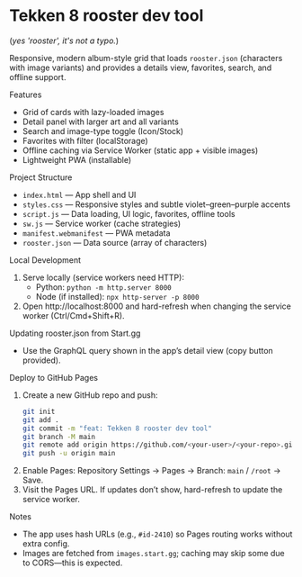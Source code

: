 Tekken 8 rooster dev tool
=================================
(_yes 'rooster', it's not a typo._)

Responsive, modern album-style grid that loads `rooster.json` (characters with image variants) and provides a details view, favorites, search, and offline support.

Features
- Grid of cards with lazy-loaded images
- Detail panel with larger art and all variants
- Search and image-type toggle (Icon/Stock)
- Favorites with filter (localStorage)
- Offline caching via Service Worker (static app + visible images)
- Lightweight PWA (installable)

Project Structure
- `index.html` — App shell and UI
- `styles.css` — Responsive styles and subtle violet–green–purple accents
- `script.js` — Data loading, UI logic, favorites, offline tools
- `sw.js` — Service worker (cache strategies)
- `manifest.webmanifest` — PWA metadata
- `rooster.json` — Data source (array of characters)

Local Development
1. Serve locally (service workers need HTTP):
   - Python: `python -m http.server 8000`
   - Node (if installed): `npx http-server -p 8000`
2. Open http://localhost:8000 and hard-refresh when changing the service worker (Ctrl/Cmd+Shift+R).

Updating rooster.json from Start.gg
- Use the GraphQL query shown in the app’s detail view (copy button provided).

Deploy to GitHub Pages
1. Create a new GitHub repo and push:
   ```bash
   git init
   git add .
   git commit -m "feat: Tekken 8 rooster dev tool"
   git branch -M main
   git remote add origin https://github.com/<your-user>/<your-repo>.git
   git push -u origin main
   ```
2. Enable Pages: Repository Settings → Pages → Branch: `main` / `/root` → Save.
3. Visit the Pages URL. If updates don’t show, hard-refresh to update the service worker.

Notes
- The app uses hash URLs (e.g., `#id-2410`) so Pages routing works without extra config.
- Images are fetched from `images.start.gg`; caching may skip some due to CORS—this is expected.

